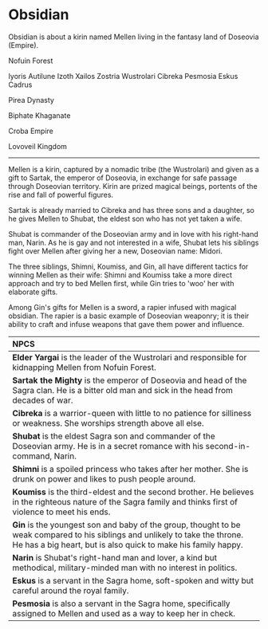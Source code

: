 # Obsidian
Obsidian is about a kirin named Mellen living in the fantasy land of Doseovia (Empire).

Nofuin Forest

Iyoris
Autilune
Izoth
Xailos
Zostria
Wustrolari
Cibreka
Pesmosia
Eskus
Cadrus

Pirea Dynasty

Biphate Khaganate

Croba Empire

Lovoveil Kingdom

---

Mellen is a kirin, captured by a nomadic tribe (the Wustrolari) and given as a gift to Sartak, the emperor of Doseovia, in exchange for safe passage through Doseovian territory. Kirin are prized magical beings, portents of the rise and fall of powerful figures.

Sartak is already married to Cibreka and has three sons and a daughter, so he gives Mellen to Shubat, the eldest son who has not yet taken a wife.

Shubat is commander of the Doseovian army and in love with his right-hand man, Narin. As he is gay and not interested in a wife, Shubat lets his siblings fight over Mellen after giving her a new, Doseovian name: Midori.

The three siblings, Shimni, Koumiss, and Gin, all have different tactics for winning Mellen as their wife: Shimni and Koumiss take a more direct approach and try to bed Mellen first, while Gin tries to 'woo' her with elaborate gifts.

Among Gin's gifts for Mellen is a sword, a rapier infused with magical obsidian. The rapier is a basic example of Doseovian weaponry; it is their ability to craft and infuse weapons that gave them power and influence.

| NPCS |
|:--- |
| **Elder Yargai** is the leader of the Wustrolari and responsible for kidnapping Mellen from Nofuin Forest. |
| **Sartak the Mighty** is the emperor of Doseovia and head of the Sagra clan. He is a bitter old man and sick in the head from decades of war. |
| **Cibreka** is a warrior-queen with little to no patience for silliness or weakness. She worships strength above all else. |
| **Shubat** is the eldest Sagra son and commander of the Doseovian army. He is in a secret romance with his second-in-command, Narin. |
| **Shimni** is a spoiled princess who takes after her mother. She is drunk on power and likes to push people around. |
| **Koumiss** is the third-eldest and the second brother. He believes in the righteous nature of the Sagra family and thinks first of violence to meet his ends.|
| **Gin** is the youngest son and baby of the group, thought to be weak compared to his siblings and unlikely to take the throne. He has a big heart, but is also quick to make his family happy. |
| **Narin** is Shubat's right-hand man and lover, a kind but methodical, military-minded man with no interest in politics. |
| **Eskus** is a servant in the Sagra home, soft-spoken and witty but careful around the royal family. |
| **Pesmosia** is also a servant in the Sagra home, specifically assigned to Mellen and used as a way to keep her in check. |
